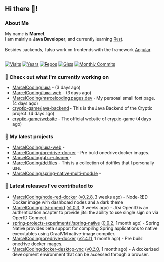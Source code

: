 ## Hi there 👋!




### About Me

My name is **Marcel**.<br>
I am mainly a **Java Developer**, and currently learning [Rust](https://www.rust-lang.org).<br>
<br>
Besides backends, I also work on frontends with the framework [Angular](https://angular.io).
<br>
<br>

[![Visits](https://badges.pufler.dev/visits/MarcelCoding/MarcelCoding?style=flat-square&color=black&logo=github)](https://github.com/MarcelCoding)
[![Years](https://badges.pufler.dev/years/MarcelCoding?style=flat-square&color=black&logo=github)](https://github.com/MarcelCoding)
[![Repos](https://badges.pufler.dev/repos/MarcelCoding?style=flat-square&color=black&logo=github)](https://github.com/MarcelCoding?tab=repositories)
[![Gists](https://badges.pufler.dev/gists/MarcelCoding?style=flat-square&color=black&logo=github)](https://gist.github.com/MarcelCoding)
[![Monthly Commits](https://badges.pufler.dev/commits/monthly/MarcelCoding?style=flat-square&color=black&logo=github)](https://github.com/MarcelCoding)

### 👷 Check out what I'm currently working on

- [MarcelCoding/luna](https://github.com/MarcelCoding/luna) -  (3 days ago)
- [MarcelCoding/luna-web](https://github.com/MarcelCoding/luna-web) -  (3 days ago)
- [MarcelCoding/marcelcoding.pages.dev](https://github.com/MarcelCoding/marcelcoding.pages.dev) - My personal small font page. (4 days ago)
- [cryptic-game/java-backend](https://github.com/cryptic-game/java-backend) - This is the Java Backend of the Cryptic project. (4 days ago)
- [cryptic-game/website](https://github.com/cryptic-game/website) - The official website of cryptic-game (4 days ago)

### 🌱 My latest projects

- [MarcelCoding/luna-web](https://github.com/MarcelCoding/luna-web) - 
- [MarcelCoding/onedrive-docker](https://github.com/MarcelCoding/onedrive-docker) - Pre build onedrive docker images.
- [MarcelCoding/ghcr-cleaner](https://github.com/MarcelCoding/ghcr-cleaner) - 
- [MarcelCoding/dotfiles](https://github.com/MarcelCoding/dotfiles) - This is a collection of dotfiles that I personally use.
- [MarcelCoding/spring-native-multi-module](https://github.com/MarcelCoding/spring-native-multi-module) - 

### 🔭 Latest releases I've contributed to

- [MarcelCoding/node-red-docker](https://github.com/MarcelCoding/node-red-docker) ([v0.2.8](https://github.com/MarcelCoding/node-red-docker/releases/tag/v0.2.8), 3 weeks ago) - Node-RED Docker image with dashboard nodes and a dark theme
- [MarcelCoding/jitsi-openid](https://github.com/MarcelCoding/jitsi-openid) ([v1.0.3](https://github.com/MarcelCoding/jitsi-openid/releases/tag/v1.0.3), 3 weeks ago) - Jitsi OpenID is an authentication adapter to provide jitsi the ability to use single sign on via OpenID Connect.
- [spring-projects-experimental/spring-native](https://github.com/spring-projects-experimental/spring-native) ([0.9.2](https://github.com/spring-projects-experimental/spring-native/releases/tag/0.9.2), 1 month ago) - Spring Native provides beta support for compiling Spring applications to native executables using GraalVM native-image compiler.
- [MarcelCoding/onedrive-docker](https://github.com/MarcelCoding/onedrive-docker) ([v2.4.11](https://github.com/MarcelCoding/onedrive-docker/releases/tag/v2.4.11), 1 month ago) - Pre build onedrive docker images.
- [MarcelCoding/docker-desktop-vnc](https://github.com/MarcelCoding/docker-desktop-vnc) ([v0.2.0](https://github.com/MarcelCoding/docker-desktop-vnc/releases/tag/v0.2.0), 1 month ago) - A dockerized development environment that can be accessed through a browser.


